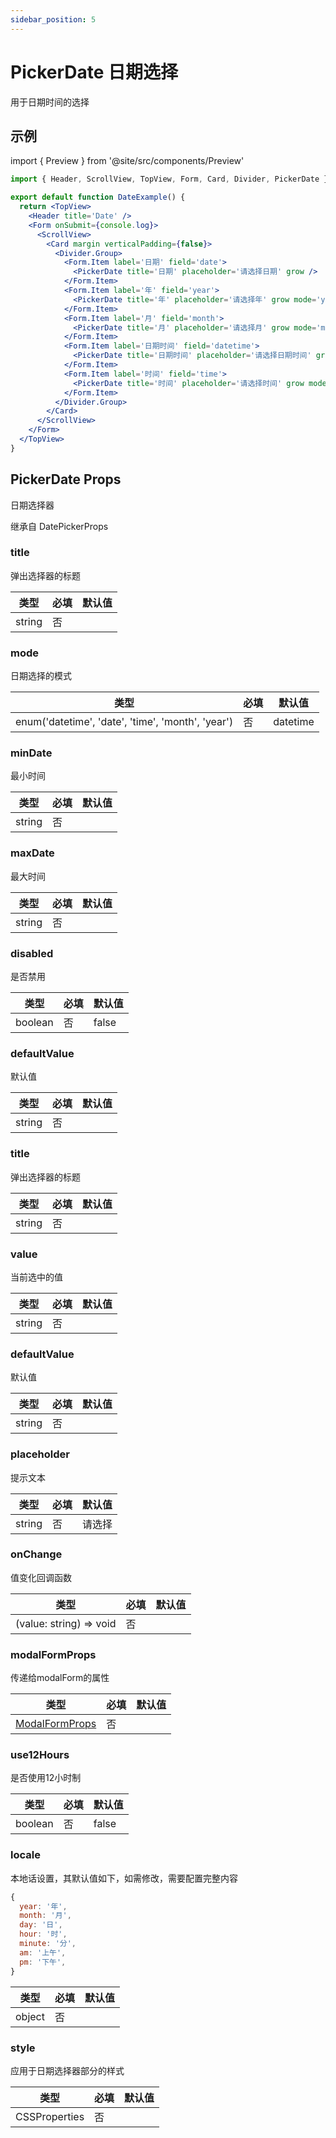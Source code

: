 ```yaml
---
sidebar_position: 5
---
```


# PickerDate 日期选择

用于日期时间的选择

## 示例

import { Preview } from '@site/src/components/Preview'

<Preview name='Date' />

```jsx
import { Header, ScrollView, TopView, Form, Card, Divider, PickerDate } from '@/duxuiExample'

export default function DateExample() {
  return <TopView>
    <Header title='Date' />
    <Form onSubmit={console.log}>
      <ScrollView>
        <Card margin verticalPadding={false}>
          <Divider.Group>
            <Form.Item label='日期' field='date'>
              <PickerDate title='日期' placeholder='请选择日期' grow />
            </Form.Item>
            <Form.Item label='年' field='year'>
              <PickerDate title='年' placeholder='请选择年' grow mode='year' />
            </Form.Item>
            <Form.Item label='月' field='month'>
              <PickerDate title='月' placeholder='请选择月' grow mode='month' />
            </Form.Item>
            <Form.Item label='日期时间' field='datetime'>
              <PickerDate title='日期时间' placeholder='请选择日期时间' grow mode='datetime' />
            </Form.Item>
            <Form.Item label='时间' field='time'>
              <PickerDate title='时间' placeholder='请选择时间' grow mode='time' />
            </Form.Item>
          </Divider.Group>
        </Card>
      </ScrollView>
    </Form>
  </TopView>
}
```

## PickerDate Props

日期选择器

继承自 DatePickerProps

### title

弹出选择器的标题

| 类型 | 必填 | 默认值 |
| ---- | -------- | ------- |
| string | 否 |  |

### mode

日期选择的模式

| 类型 | 必填 | 默认值 |
| ---- | -------- | ------- |
| enum('datetime', 'date', 'time', 'month', 'year') | 否 | datetime |

### minDate

最小时间

| 类型 | 必填 | 默认值 |
| ---- | -------- | ------- |
| string | 否 |  |

### maxDate

最大时间

| 类型 | 必填 | 默认值 |
| ---- | -------- | ------- |
| string | 否 |  |

### disabled

是否禁用

| 类型 | 必填 | 默认值 |
| ---- | -------- | ------- |
| boolean | 否 | false |

### defaultValue

默认值

| 类型 | 必填 | 默认值 |
| ---- | -------- | ------- |
| string | 否 |  |

### title

弹出选择器的标题

| 类型 | 必填 | 默认值 |
| ---- | -------- | ------- |
| string | 否 |  |

### value

当前选中的值

| 类型 | 必填 | 默认值 |
| ---- | -------- | ------- |
| string | 否 |  |

### defaultValue

默认值

| 类型 | 必填 | 默认值 |
| ---- | -------- | ------- |
| string | 否 |  |

### placeholder

提示文本

| 类型 | 必填 | 默认值 |
| ---- | -------- | ------- |
| string | 否 | 请选择 |

### onChange

值变化回调函数

| 类型 | 必填 | 默认值 |
| ---- | -------- | ------- |
| (value: string) => void | 否 |  |

### modalFormProps

传递给modalForm的属性

| 类型 | 必填 | 默认值 |
| ---- | -------- | ------- |
| [ModalFormProps](./ModalForm#props) | 否 |  |

### use12Hours

是否使用12小时制

| 类型 | 必填 | 默认值 |
| ---- | -------- | ------- |
| boolean | 否 | false |

### locale

本地话设置，其默认值如下，如需修改，需要配置完整内容

```js
{
  year: '年',
  month: '月',
  day: '日',
  hour: '时',
  minute: '分',
  am: '上午',
  pm: '下午',
}
```

| 类型 | 必填 | 默认值 |
| ---- | -------- | ------- |
| object | 否 |  |

### style

应用于日期选择器部分的样式

| 类型 | 必填 | 默认值 |
| ---- | -------- | ------- |
| CSSProperties | 否 |  |
